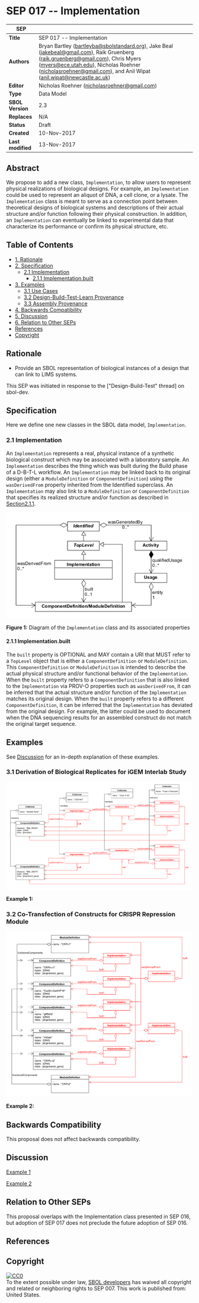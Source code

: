 SEP 017 -- Implementation
======================================================


SEP                   | <leave empty>
----------------------|--------------
**Title**             | SEP 017 -- Implementation
**Authors**           | Bryan Bartley (bartleyba@sbolstandard.org), Jake Beal (jakebeal@gmail.com), Raik Gruenberg (raik.gruenberg@gmail.com), Chris Myers (myers@ece.utah.edu), Nicholas Roehner (nicholasroehner@gmail.com), and Anil Wipat (anil.wipat@newcastle.ac.uk)
**Editor**            | Nicholas Roehner (nicholasroehner@gmail.com)
**Type**              | Data Model
**SBOL Version**      | 2.3
**Replaces**          | N/A
**Status**            | Draft
**Created**           | 10-Nov-2017
**Last modified**     | 13-Nov-2017

Abstract
-----------

We propose to add a new class, `Implementation`, to allow users to represent physical realizations of biological designs. For example, an `Implementation` could be used to represent an aliquot of DNA, a cell clone, or a lysate. The `Implementation` class is meant to serve as a connection point between theoretical designs of biological systems and descriptions of their actual structure and/or function following their physical construction. In addition, an `Implementation` can eventually be linked to experimental data that characterize its performance or confirm its physical structure, etc.

Table of Contents
---------------------

* [1. Rationale](#rationale)
* [2. Specification](#specification)
  * [2.1 Implementation](#impl)
    * [2.1.1 Implementation.built](#built)
* [3. Examples](#examples)
  * [3.1 Use Cases](#example1)
  * [3.2 Design-Build-Test-Learn Provenance](#example2)
  * [3.3 Assembly Provenance](#example3)
* [4. Backwards Compatibility](#compatibility)
* [5. Discussion](#discussion)
* [6. Relation to Other SEPs](#competing_seps)
* [References](#references)
* [Copyright](#copyright)

Rationale <a name="rationale"></a>
----------------

* Provide an SBOL representation of biological instances of a design that can link to LIMS systems.

This SEP was initiated in response to the ["Design-Build-Test" thread] on sbol-dev.

Specification <a name="specification"></a>
----------------------------------------------

Here we define one new classes in the SBOL data model, `Implementation`.

### 2.1 Implementation <a name="impl"></a>

An `Implementation` represents a real, physical instance of a synthetic biological construct which may be associated with a laboratory sample. An `Implementation` describes the thing which was built during the Build phase of a D-B-T-L workflow. An `Implementation` may be linked back to its original design (either a `ModuleDefinition` or `ComponentDefinition`) using the `wasDerivedFrom` property inherited from the Identified superclass. An `Implementation` may also link to a `ModuleDefinition` or `ComponentDefinition` that specifies its realized structure and/or function as described in [Section2.1.1](#built).

![Implementation class UML diagram](images/sep_017_implementation.png "Implementation class UML diagram")

**Figure 1:** Diagram of the `Implementation` class and its associated properties

#### 2.1.1 Implementation.built <a name="built"></a>

The `built` property is OPTIONAL and MAY contain a URI that MUST refer to a `TopLevel` object that is either a `ComponentDefinition` or `ModuleDefinition`. This `ComponentDefinition` or `ModuleDefinition` is intended to describe the actual physical structure and/or functional behavior of the `Implementation`. When the `built` property refers to a `ComponentDefinition` that is also linked to the `Implementation` via PROV-O properties such as `wasDerivedFrom`, it can be inferred that the actual structure and/or function of the `Implementation` matches its original design. When the `built` property refers to a different `ComponentDefinition`, it can be inferred that the `Implementation` has deviated from the original design. For example, the latter could be used to document when the DNA sequencing results for an assembled construct do not match the original target sequence. 

Examples <a name='examples'></a>
-------------------------------

See [Discussion](#discussion) for an in-depth explanation of these examples.

### 3.1 Derivation of Biological Replicates for iGEM Interlab Study <a name='example1'></a>
 
![Object UML diagram for iGEM interlab case study](images/sep_017_interlab.png "Object UML diagram for iGEM interlab case study")

**Example 1:** 
 
### 3.2 Co-Transfection of Constructs for CRISPR Repression Module <a name='example2'></a>
 
![Object UML diagram for CRISPR repression case study](images/sep_017_crispr.png "Object UML diagram for CRISPR repression case study")

**Example 2:** 

Backwards Compatibility <a name='compatibility'></a>
-----------------

This proposal does not affect backwards compatibility.

Discussion <a name='discussion'></a>
-----------------

[Example 1](#example1) 

[Example 2](#example2) 

Relation to Other SEPs <a name='competing_seps'></a>
-----------------

This proposal overlaps with the Implementation class presented in SEP 016, but adoption of SEP 017 does not preclude the future adoption of SEP 016.

References <a name='references'></a>
----------------

Copyright <a name='copyright'></a>
-------------
<p xmlns:dct="http://purl.org/dc/terms/" xmlns:vcard="http://www.w3.org/2001/vcard-rdf/3.0#">
  <a rel="license"
     href="http://creativecommons.org/publicdomain/zero/1.0/">
    <img src="http://i.creativecommons.org/p/zero/1.0/88x31.png" style="border-style: none;" alt="CC0" />
  </a>
  <br />
  To the extent possible under law,
  <a rel="dct:publisher"
     href="sbolstandard.org">
    <span property="dct:title">SBOL developers</span></a>
  has waived all copyright and related or neighboring rights to
  <span property="dct:title">SEP 007</span>.
This work is published from:
<span property="vcard:Country" datatype="dct:ISO3166"
      content="US" about="sbolstandard.org">
  United States</span>.
</p>
